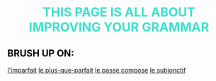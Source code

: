 <h1 align="center">
  <b style="color:turquoise;">THIS PAGE IS ALL ABOUT IMPROVING YOUR GRAMMAR</b><br>
</h1>

<h2 style="color:black;"> BRUSH UP ON:</h2> 
<a href="https://www.youtube.com/watch?time_continue=2&v=U5KXfaeJJ_4">l'imparfait</a>
<a href="https://www.youtube.com/watch?time_continue=25&v=fyXWwTE9raU">le plus-que-parfait</a>
<a href="https://www.youtube.com/watch?v=mVAdruB1xu4">le passe compose</a>
<a href="https://www.youtube.com/watch?v=7dxSv02szlI">le subjonctif</a>








